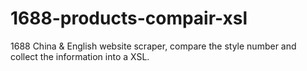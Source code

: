 # 1688-products-compair-xsl
1688 China &amp; English website scraper, compare the style number and collect the information into a XSL.
